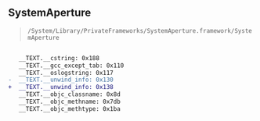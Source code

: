 ## SystemAperture

> `/System/Library/PrivateFrameworks/SystemAperture.framework/SystemAperture`

```diff

   __TEXT.__cstring: 0x188
   __TEXT.__gcc_except_tab: 0x110
   __TEXT.__oslogstring: 0x117
-  __TEXT.__unwind_info: 0x130
+  __TEXT.__unwind_info: 0x138
   __TEXT.__objc_classname: 0x8d
   __TEXT.__objc_methname: 0x7db
   __TEXT.__objc_methtype: 0x1ba

```
